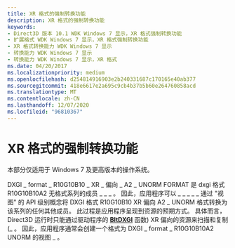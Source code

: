 ```yaml
---
title: XR 格式的强制转换功能
description: XR 格式的强制转换功能
keywords:
- Direct3D 版本 10.1 WDK Windows 7 显示，XR 格式强制转换功能
- 扩展格式 WDK Windows 7 显示，XR 格式强制转换功能
- XR 格式转换能力 WDK Windows 7 显示
- 转换能力 WDK Windows 7 显示
- 转换能力 WDK Windows 7 显示，XR 格式
ms.date: 04/20/2017
ms.localizationpriority: medium
ms.openlocfilehash: d254814916903e2b240331687c170165e40ab377
ms.sourcegitcommit: 418e6617e2a695c9cb4b37b5b60e264760858acd
ms.translationtype: MT
ms.contentlocale: zh-CN
ms.lasthandoff: 12/07/2020
ms.locfileid: "96810367"
---
```

# <a name="casting-ability-of-xr-formats"></a>XR 格式的强制转换功能


本部分仅适用于 Windows 7 及更高版本的操作系统。

DXGI \_ format \_ R10G10B10 \_ XR \_ 偏向 \_ A2 \_ UNORM FORMAT 是 dxgi 格式 R10G10B10A2 无格式系列的成员 \_ \_ \_ 。 因此，应用程序可以 \_ \_ \_ \_ \_ 通过 "视图" 的 API 级别概念将 DXGI 格式 R10G10B10 XR 偏向 A2 \_ UNORM 格式转换为该系列的任何其他成员。 此过程是应用程序呈现到资源的预期方式。 具体而言，Direct3D 运行时只能通过驱动程序的 [**BltDXGI**](/windows-hardware/drivers/ddi/dxgiddi/ns-dxgiddi-dxgi_ddi_base_functions) 函数) XR 偏向的资源来扫描和复制 (\_ 。 因此，应用程序通常会创建一个格式为 DXGI \_ format \_ R10G10B10A2 UNORM 的视图 \_ 。

 

